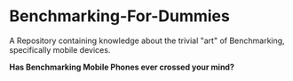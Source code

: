 # Benchmarking-For-Dummies
A Repository containing knowledge about the trivial "art" of Benchmarking, specifically mobile devices.

**Has Benchmarking Mobile Phones ever crossed your mind?**
